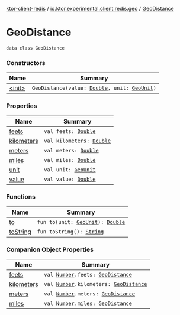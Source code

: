 [ktor-client-redis](../../index.md) / [io.ktor.experimental.client.redis.geo](../index.md) / [GeoDistance](./index.md)

# GeoDistance

`data class GeoDistance`

### Constructors

| Name | Summary |
|---|---|
| [&lt;init&gt;](-init-.md) | `GeoDistance(value: `[`Double`](https://kotlinlang.org/api/latest/jvm/stdlib/kotlin/-double/index.html)`, unit: `[`GeoUnit`](../-geo-unit/index.md)`)` |

### Properties

| Name | Summary |
|---|---|
| [feets](feets.md) | `val feets: `[`Double`](https://kotlinlang.org/api/latest/jvm/stdlib/kotlin/-double/index.html) |
| [kilometers](kilometers.md) | `val kilometers: `[`Double`](https://kotlinlang.org/api/latest/jvm/stdlib/kotlin/-double/index.html) |
| [meters](meters.md) | `val meters: `[`Double`](https://kotlinlang.org/api/latest/jvm/stdlib/kotlin/-double/index.html) |
| [miles](miles.md) | `val miles: `[`Double`](https://kotlinlang.org/api/latest/jvm/stdlib/kotlin/-double/index.html) |
| [unit](unit.md) | `val unit: `[`GeoUnit`](../-geo-unit/index.md) |
| [value](value.md) | `val value: `[`Double`](https://kotlinlang.org/api/latest/jvm/stdlib/kotlin/-double/index.html) |

### Functions

| Name | Summary |
|---|---|
| [to](to.md) | `fun to(unit: `[`GeoUnit`](../-geo-unit/index.md)`): `[`Double`](https://kotlinlang.org/api/latest/jvm/stdlib/kotlin/-double/index.html) |
| [toString](to-string.md) | `fun toString(): `[`String`](https://kotlinlang.org/api/latest/jvm/stdlib/kotlin/-string/index.html) |

### Companion Object Properties

| Name | Summary |
|---|---|
| [feets](feets.md) | `val `[`Number`](https://kotlinlang.org/api/latest/jvm/stdlib/kotlin/-number/index.html)`.feets: `[`GeoDistance`](./index.md) |
| [kilometers](kilometers.md) | `val `[`Number`](https://kotlinlang.org/api/latest/jvm/stdlib/kotlin/-number/index.html)`.kilometers: `[`GeoDistance`](./index.md) |
| [meters](meters.md) | `val `[`Number`](https://kotlinlang.org/api/latest/jvm/stdlib/kotlin/-number/index.html)`.meters: `[`GeoDistance`](./index.md) |
| [miles](miles.md) | `val `[`Number`](https://kotlinlang.org/api/latest/jvm/stdlib/kotlin/-number/index.html)`.miles: `[`GeoDistance`](./index.md) |
